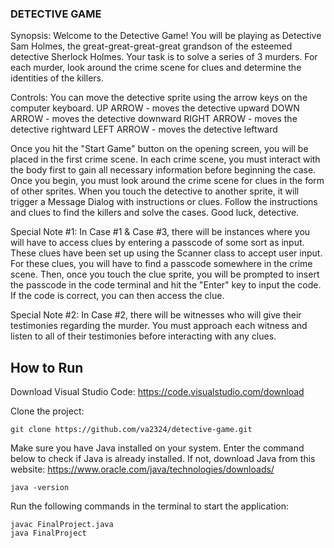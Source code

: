### DETECTIVE GAME

Synopsis: Welcome to the Detective Game! You will be playing as Detective Sam Holmes, 
the great-great-great-great grandson of the esteemed detective Sherlock Holmes. 
Your task is to solve a series of 3 murders. For each murder, look around the crime scene 
for clues and determine the identities of the killers.  

Controls:
You can move the detective sprite using the arrow keys on the computer keyboard.
UP ARROW - moves the detective upward
DOWN ARROW - moves the detective downward
RIGHT ARROW - moves the detective rightward
LEFT ARROW - moves the detective leftward

Once you hit the "Start Game" button on the opening screen, you will be placed in the first crime scene. 
In each crime scene, you must interact with the body first to gain all necessary information before beginning the case. 
Once you begin, you must look around the crime scene for clues in the form of other sprites. 
When you touch the detective to another sprite, it will trigger a Message Dialog with instructions or clues. 
Follow the instructions and clues to find the killers and solve the cases. 
Good luck, detective. 

Special Note #1: In Case #1 & Case #3, there will be instances where you will have to access clues by 
entering a passcode of some sort as input. These clues have been set up using the Scanner class to accept user input. 
For these clues, you will have to find a passcode somewhere in the crime scene. Then, once you touch the clue sprite, 
you will be prompted to insert the passcode in the code terminal and hit the "Enter" key to input the code. 
If the code is correct, you can then access the clue.

Special Note #2: In Case #2, there will be witnesses who will give their testimonies regarding the murder. You must approach 
each witness and listen to all of their testimonies before interacting with any clues.

## How to Run
Download Visual Studio Code: https://code.visualstudio.com/download

Clone the project:
```
git clone https://github.com/va2324/detective-game.git
```

Make sure you have Java installed on your system. Enter the command below to check if Java is already installed. If not, download Java from this website: https://www.oracle.com/java/technologies/downloads/
```
java -version
```

Run the following commands in the terminal to start the application:
```
javac FinalProject.java
java FinalProject
```
